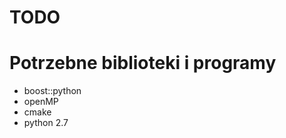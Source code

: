 TODO
====



Potrzebne biblioteki i programy
===============================
  
  * boost::python
  * openMP 
  * cmake
  * python 2.7

